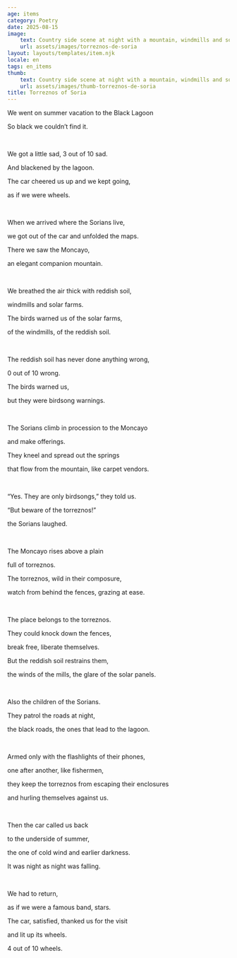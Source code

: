 ```yaml
---
age: items
category: Poetry
date: 2025-08-15
image:
    text: Country side scene at night with a mountain, windmills and solar farms near a road 
    url: assets/images/torreznos-de-soria
layout: layouts/templates/item.njk
locale: en
tags: en_items
thumb:
    text: Country side scene at night with a mountain, windmills and solar farms near a road 
    url: assets/images/thumb-torreznos-de-soria
title: Torreznos of Soria
---
```


We went on summer vacation to the Black Lagoon

So black we couldn’t find it.

<br>

We got a little sad, 3 out of 10 sad.

And blackened by the lagoon.

The car cheered us up and we kept going,

as if we were wheels.

<br>

When we arrived where the Sorians live,

we got out of the car and unfolded the maps.

There we saw the Moncayo,

an elegant companion mountain.

<br>

We breathed the air thick with reddish soil,

windmills and solar farms.

The birds warned us of the solar farms,

of the windmills, of the reddish soil.

<br>

The reddish soil has never done anything wrong,

0 out of 10 wrong.

The birds warned us,

but they were birdsong warnings.

<br>

The Sorians climb in procession to the Moncayo

and make offerings.

They kneel and spread out the springs

that flow from the mountain, like carpet vendors.

<br>

“Yes. They are only birdsongs,” they told us.

“But beware of the torreznos!”

the Sorians laughed.

<br>

The Moncayo rises above a plain

full of torreznos.

The torreznos, wild in their composure,

watch from behind the fences, grazing at ease.

<br>

The place belongs to the torreznos.

They could knock down the fences,

break free, liberate themselves.

But the reddish soil restrains them,

the winds of the mills, the glare of the solar panels.

<br>

Also the children of the Sorians.

They patrol the roads at night,

the black roads, the ones that lead to the lagoon.

<br>

Armed only with the flashlights of their phones,

one after another, like fishermen,

they keep the torreznos from escaping their enclosures

and hurling themselves against us.

<br>

Then the car called us back

to the underside of summer,

the one of cold wind and earlier darkness.

It was night as night was falling.

<br>

We had to return,

as if we were a famous band, stars.

The car, satisfied, thanked us for the visit

and lit up its wheels.

4 out of 10 wheels.

<br>
